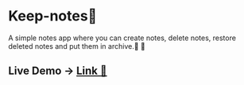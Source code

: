 # Keep-notes🤩
A simple notes app where you can create notes, delete notes, restore deleted notes and put them in archive.🌟 💖

## Live Demo -> [Link 🚀](https://venustokyo-keep-notes.netlify.app/)
